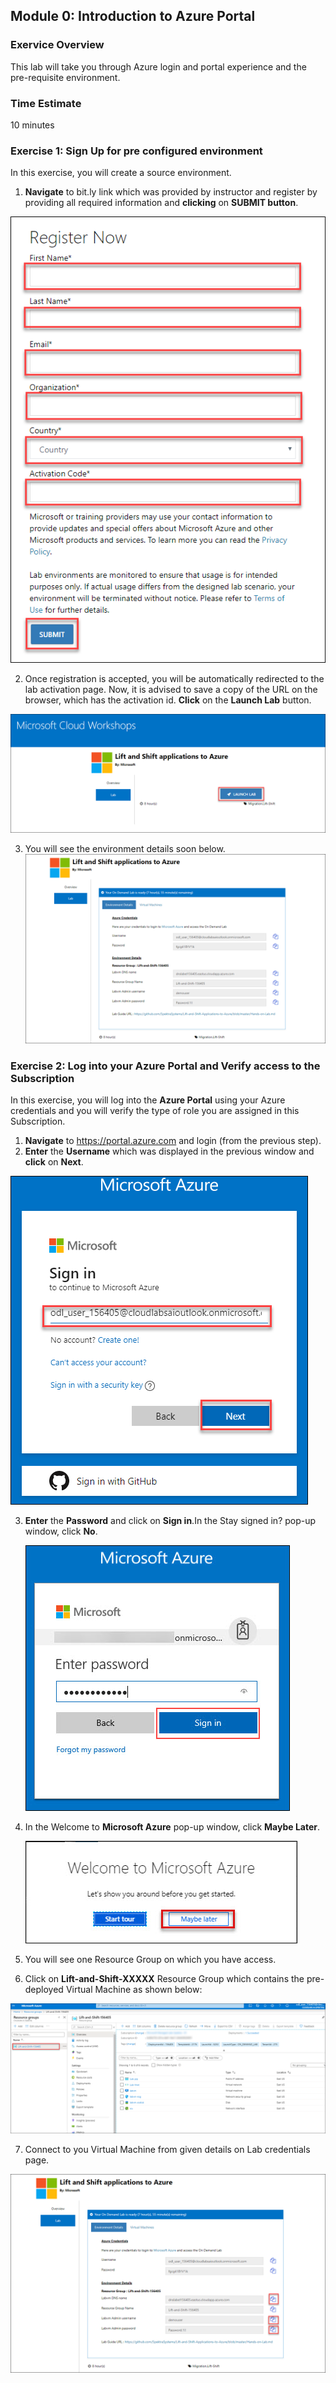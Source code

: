 ## Module 0: Introduction to Azure Portal
 
 ### Exervice Overview
This lab will take you through Azure login and portal experience and the pre-requisite environment.



### Time Estimate

10 minutes

### Exercise 1: Sign Up for pre configured environment

In this exercise, you will create a source environment.
1.	**Navigate** to bit.ly link which was provided by instructor and register by providing all required information and **clicking** on **SUBMIT button**.

 ![The Select Top 1000 rows menu item is highlighted.](images/reg.png 'app service')

2. Once registration is accepted, you will be automatically redirected to the lab activation page. Now, it is advised to save a copy of the URL on the browser, which has the activation id. **Click** on the **Launch Lab** button.<br/>
  
  ![The Select Top 1000 rows menu item is highlighted.](images/launch.png 'app service')

3. You will see the environment details soon below.<br/>
  ![The Select Top 1000 rows menu item is highlighted.](images/details.png 'app service')


### Exercise 2: Log into your Azure Portal and Verify access to the Subscription

In this exercise, you will log into the **Azure Portal** using your Azure credentials and you will verify the type of role you are assigned in this Subscription.
1.  **Navigate** to https://portal.azure.com and login (from the previous step).
2.  **Enter** the **Username** which was displayed in the previous window and **click** on **Next**.<br/>

  ![The Select Top 1000 rows menu item is highlighted.](images/user.png 'app service')

3. **Enter** the **Password** and click on **Sign in**.In the Stay signed in? pop-up window, click **No**.</br>
  
    ![The Select Top 1000 rows menu item is highlighted.](images/password.png 'app service')

4.	In the Welcome to **Microsoft Azure** pop-up window, click **Maybe Later**.

    ![The Select Top 1000 rows menu item is highlighted.](images/maybe.png 'app service')

5. You will see one Resource Group on which you have access. 
6. Click on **Lift-and-Shift-XXXXX** Resource Group which contains the pre-deployed Virtual Machine as shown below:
  
  ![The Select Top 1000 rows menu item is highlighted.](images/portal.png 'app service')

7. Connect to you Virtual Machine from given details on Lab credentials page.
  
  ![The Select Top 1000 rows menu item is highlighted.](images/vm.png 'app service')
